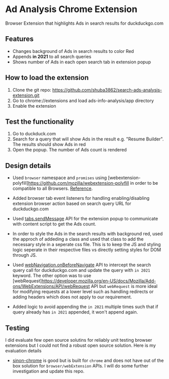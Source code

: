 # Ad Analysis Chrome Extension

Browser Extension that highlights Ads in search results for duckduckgo.com

## Features

- Changes background of Ads in search results to color Red
- Appends **in 2021** to all search queries
- Shows number of Ads in each open search tab in extension popup

## How to load the extension

1. Clone the git repo: https://github.com/shuba3862/search-ads-analysis-extension.git
2. Go to chrome://extensions and load ads-info-analysis/app directory
3. Enable the extension

## Test the functionality

1. Go to duckduck.com
2. Search for a query that will show Ads in the result e.g. "Resume Builder". The results should show Ads in red
3. Open the popup. The number of Ads count is rendered

## Design details

- Used `browser` namespace and `promises` using [webextension-polyfill]https://github.com/mozilla/webextension-polyfill in order to be compatible to all Browsers. [Reference](https://developer.mozilla.org/en-US/docs/Mozilla/Add-ons/WebExtensions/Chrome_incompatibilities).

- Added browser tab event listeners for handling enabling/disabling extension browser action based on search query URL for duckduckgo.com

- Used [tabs.sendMessage](https://developer.mozilla.org/en-US/docs/Mozilla/Add-ons/WebExtensions/API/tabs/sendMessage) API for the extension popup to communicate with content script to get the Ads count.

- In order to style the Ads in the search results with background red, used the approch of addeding a class and used that class to add the necessary style in a seperate css file. This is to keep the JS and styling logic seperate in their respective files vs directly setting styles for DOM through JS.

- Used [webNavigation.onBeforeNavigate](https://developer.mozilla.org/en-US/docs/Mozilla/Add-ons/WebExtensions/API/webNavigation/onBeforeNavigate) API to intercept the search query call for duckduckgo.com and update the query with `in 2021` keyword. The other option was to use [webRequest]https://developer.mozilla.org/en-US/docs/Mozilla/Add-ons/WebExtensions/API/webRequest API but `webRequest` is more ideal for modifying requests at a lower level such as handling redirects or adding headers which does not apply to our requirement.

- Added logic to avoid appending the `in 2021` multiple times such that if query already has `in 2021` appended, it won't append again.
 
## Testing

I did evaluate few open source solutins for reliably unit testing browser extensions but I could not find a robust open source solution. Here is my evaluation details

- [sinon-chrome](https://github.com/acvetkov/sinon-chrome) is good but is built for `chrome` and does not have out of the box solution for `browser/webExtension` APIs. I will do some further investigation and update this repo.